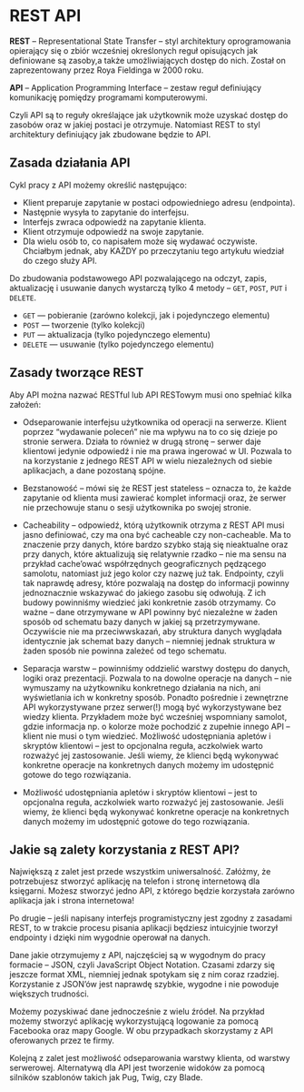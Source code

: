 # REST API

**REST** – Representational State Transfer – styl architektury oprogramowania
opierający się o zbiór wcześniej określonych reguł opisujących
jak definiowane są zasoby,a także umożliwiających dostęp do nich.
Został on zaprezentowany przez Roya Fieldinga w 2000 roku.

**API** – Application Programming Interface – zestaw reguł definiujący
 komunikację pomiędzy programami komputerowymi.

Czyli API są to reguły określające jak użytkownik może uzyskać dostęp do zasobów
oraz w jakiej postaci je otrzymuje.
Natomiast REST to styl architektury definiujący jak zbudowane będzie to API.

## Zasada działania API

Cykl pracy z API możemy określić następująco:

* Klient preparuje zapytanie w postaci odpowiedniego adresu (endpointa).
* Następnie wysyła to zapytanie do interfejsu.
* Interfejs zwraca odpowiedź na zapytanie klienta.
* Klient otrzymuje odpowiedź na swoje zapytanie.
* Dla wielu osób to, co napisałem może się wydawać oczywiste. Chciałbym jednak,
    aby KAŻDY po przeczytaniu tego artykułu wiedział do czego służy API.

Do zbudowania podstawowego API pozwalającego na odczyt, zapis, aktualizację
i usuwanie danych wystarczą tylko 4 metody – `GET`, `POST`, `PUT` i `DELETE`.

* `GET` — pobieranie (zarówno kolekcji, jak i pojedynczego elementu)
* `POST` — tworzenie (tylko kolekcji)
* `PUT` — aktualizacja (tylko pojedynczego elementu)
* `DELETE` — usuwanie (tylko pojedynczego elementu)

## Zasady tworzące REST

Aby API można nazwać RESTful lub API RESTowym musi ono spełniać kilka założeń:

* Odseparowanie interfejsu użytkownika od operacji na serwerze. 
Klient poprzez “wydawanie poleceń” nie ma wpływu na to co się dzieje po stronie serwera.
Działa to również w drugą stronę – serwer daje klientowi jedynie odpowiedź 
i nie ma prawa ingerować w UI. Pozwala to na korzystanie z jednego REST API
w wielu niezależnych od siebie aplikacjach, a dane pozostaną spójne.

* Bezstanowość – mówi się że REST jest stateless – oznacza to, że każde zapytanie
od klienta musi zawierać komplet informacji oraz, że serwer nie przechowuje
stanu o sesji użytkownika po swojej stronie.

* Cacheability – odpowiedź, którą użytkownik otrzyma z REST API musi jasno 
definiować, czy ma ona być cacheable czy non-cacheable. Ma to znaczenie przy danych,
które bardzo szybko stają się nieaktualne oraz przy danych, które aktualizują 
się relatywnie rzadko – nie ma sensu na przykład cache’ować współrzędnych 
geograficznych pędzącego samolotu, natomiast już jego kolor czy nazwę już tak.
Endpointy, czyli tak naprawdę adresy, które pozwalają na dostęp do informacji 
powinny jednoznacznie wskazywać do jakiego zasobu się odwołują. 
Z ich budowy powinniśmy wiedzieć jaki konkretnie zasób otrzymamy. 
Co ważne – dane otrzymywane w API powinny być niezależne w żaden 
sposób od schematu bazy danych w jakiej są przetrzymywane. Oczywiście nie ma 
przeciwwskazań, aby struktura danych wyglądała identycznie jak schemat 
bazy danych – niemniej jednak struktura w żaden sposób 
nie powinna zależeć od tego schematu.

* Separacja warstw – powinniśmy oddzielić warstwy dostępu do danych, logiki 
oraz prezentacji. Pozwala to na dowolne operacje na danych – nie wymuszamy 
na użytkowniku konkretnego działania na nich, ani wyświetlania ich w konkretny 
sposób. Ponadto pośrednie i zewnętrzne API wykorzystywane przez serwer(!) mogą 
być wykorzystywane bez wiedzy klienta. Przykładem może być wcześniej wspomniany 
samolot, gdzie informacja np. o kolorze może pochodzić z zupełnie innego API – 
klient nie musi o tym wiedzieć.
Możliwość udostępniania apletów i skryptów klientowi – jest to opcjonalna reguła,
aczkolwiek warto rozważyć jej zastosowanie. Jeśli wiemy, że klienci będą 
wykonywać konkretne operacje na konkretnych danych możemy im udostępnić
gotowe do tego rozwiązania.

* Możliwość udostępniania apletów i skryptów klientowi – jest to opcjonalna 
reguła, aczkolwiek warto rozważyć jej zastosowanie. Jeśli wiemy, 
że klienci będą wykonywać konkretne operacje na konkretnych danych 
możemy im udostępnić gotowe do tego rozwiązania.

## Jakie są zalety korzystania z REST API?

Największą z zalet jest przede wszystkim uniwersalność. Załóżmy, że potrzebujesz
 stworzyć aplikację na telefon i stronę internetową dla księgarni.
 Możesz stworzyć jedno API, z którego będzie korzystała
 zarówno aplikacja jak i strona internetowa!

Po drugie – jeśli napisany interfejs programistyczny jest zgodny z zasadami REST,
 to w trakcie procesu pisania aplikacji będziesz intuicyjnie tworzył endpointy
  i dzięki nim wygodnie operował na danych.

Dane jakie otrzymujemy z API, najczęściej są w wygodnym do pracy formacie –
JSON, czyli JavaScript Object Notation. Czasami zdarzy się jeszcze format XML,
 niemniej jednak spotykam się z nim coraz rzadziej. Korzystanie z JSON’ów jest
  naprawdę szybkie, wygodne i nie powoduje większych trudności.

Możemy pozyskiwać dane jednocześnie z wielu źródeł. Na przykład możemy stworzyć
 aplikację wykorzystującą logowanie za pomocą Facebooka oraz mapy Google.
 W obu przypadkach skorzystamy z API oferowanych przez te firmy.

Kolejną z zalet jest możliwość odseparowania warstwy klienta, od warstwy serwerowej.
Alternatywą dla API jest tworzenie widoków za pomocą silników szablonów takich
jak Pug, Twig, czy Blade.
